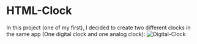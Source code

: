 # HTML-Clock
In this project (one of my first), I decided to create two different clocks in the same app (One digital clock and one analog clock):
![Digital-Clock](https://user-images.githubusercontent.com/69629823/106134263-43335a80-61a1-11eb-9918-0ef01cb72f87.gif)

